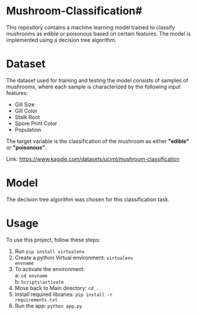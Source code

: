 # Mushroom-Classification# 

This repository contains a machine learning model trained to classify mushrooms as edible or poisonous based on certain features. The model is implemented using a decision tree algorithm.

# Dataset
The dataset used for training and testing the model consists of samples of mushrooms, where each sample is characterized by the following input features:
- Gill Size
- Gill Color
- Stalk Root
- Spore Print Color
- Population

The target variable is the classification of the mushroom as either **"edible"** or **"poisonous"**.

Link: https://www.kaggle.com/datasets/uciml/mushroom-classification

# Model

The decision tree algorithm was chosen for this classification task.


# Usage
To use this project, follow these steps:

1. Run <code>pip install virtualenv </code>
2. Create a python Virtual environment:
<code>virtualenv envname</code>
3. To activate the environment:<br>
a: <code>cd envname</code><br>
b: <code>Scripts\activate</code>
4. Move back to Main directory:
<code>cd ..</code>
5. Install required libraries:
<code>pip install -r requirements.txt</code>
6. Run the app:
<code>python app.py</code>



